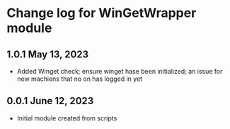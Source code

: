 # Change log for WinGetWrapper module

## 1.0.1 May 13, 2023

- Added Winget check; ensure winget hase been initialized; an issue for new machiens that no on has logged in yet

## 0.0.1 June 12, 2023

- Initial module created from scripts
